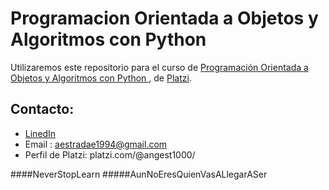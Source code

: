 # Programacion Orientada a Objetos y Algoritmos con Python
Utilizaremos este repositorio para el curso de [Programación Orientada a Objetos y Algoritmos con Python ](https://platzi.com/clases/poo-python/ "Programación Orientada a Objetos y Algoritmos con Python ") , de [Platzi](http://platzi.com "Platzi").


## Contacto:
- [LinedIn](https://www.linkedin.com/in/angel-armando-estrada-engallo-6a9639169/ "LinedIn")
- Email : aestradae1994@gmail.com
- Perfil de Platzi: platzi.com/@angest1000/


####NeverStopLearn
#####AunNoEresQuienVasALlegarASer
